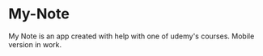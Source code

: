 # My-Note
 My Note is an app created with help with one of udemy's courses.
Mobile version in work.
